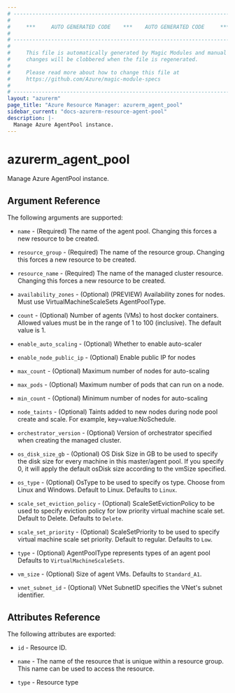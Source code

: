 ```yaml
---
# ----------------------------------------------------------------------------
#
#     ***     AUTO GENERATED CODE    ***    AUTO GENERATED CODE     ***
#
# ----------------------------------------------------------------------------
#
#     This file is automatically generated by Magic Modules and manual
#     changes will be clobbered when the file is regenerated.
#
#     Please read more about how to change this file at
#     https://github.com/Azure/magic-module-specs
#
# ----------------------------------------------------------------------------
layout: "azurerm"
page_title: "Azure Resource Manager: azurerm_agent_pool"
sidebar_current: "docs-azurerm-resource-agent-pool"
description: |-
  Manage Azure AgentPool instance.
---
```


# azurerm_agent_pool

Manage Azure AgentPool instance.


## Argument Reference

The following arguments are supported:

* `name` - (Required) The name of the agent pool. Changing this forces a new resource to be created.

* `resource_group` - (Required) The name of the resource group. Changing this forces a new resource to be created.

* `resource_name` - (Required) The name of the managed cluster resource. Changing this forces a new resource to be created.

* `availability_zones` - (Optional) (PREVIEW) Availability zones for nodes. Must use VirtualMachineScaleSets AgentPoolType.

* `count` - (Optional) Number of agents (VMs) to host docker containers. Allowed values must be in the range of 1 to 100 (inclusive). The default value is 1.

* `enable_auto_scaling` - (Optional) Whether to enable auto-scaler

* `enable_node_public_ip` - (Optional) Enable public IP for nodes

* `max_count` - (Optional) Maximum number of nodes for auto-scaling

* `max_pods` - (Optional) Maximum number of pods that can run on a node.

* `min_count` - (Optional) Minimum number of nodes for auto-scaling

* `node_taints` - (Optional) Taints added to new nodes during node pool create and scale. For example, key=value:NoSchedule.

* `orchestrator_version` - (Optional) Version of orchestrator specified when creating the managed cluster.

* `os_disk_size_gb` - (Optional) OS Disk Size in GB to be used to specify the disk size for every machine in this master/agent pool. If you specify 0, it will apply the default osDisk size according to the vmSize specified.

* `os_type` - (Optional) OsType to be used to specify os type. Choose from Linux and Windows. Default to Linux. Defaults to `Linux`.

* `scale_set_eviction_policy` - (Optional) ScaleSetEvictionPolicy to be used to specify eviction policy for low priority virtual machine scale set. Default to Delete. Defaults to `Delete`.

* `scale_set_priority` - (Optional) ScaleSetPriority to be used to specify virtual machine scale set priority. Default to regular. Defaults to `Low`.

* `type` - (Optional) AgentPoolType represents types of an agent pool Defaults to `VirtualMachineScaleSets`.

* `vm_size` - (Optional) Size of agent VMs. Defaults to `Standard_A1`.

* `vnet_subnet_id` - (Optional) VNet SubnetID specifies the VNet's subnet identifier.

## Attributes Reference

The following attributes are exported:

* `id` - Resource ID.

* `name` - The name of the resource that is unique within a resource group. This name can be used to access the resource.

* `type` - Resource type
